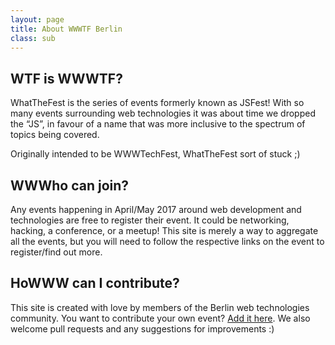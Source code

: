 ```yaml
---
layout: page
title: About WWWTF Berlin
class: sub
---
```


## WTF is WWWTF?
WhatTheFest is the series of events formerly known as JSFest!
With so many events surrounding web technologies it was about time we dropped the “JS”,
in favour of a name that was more inclusive to the spectrum of topics being covered.

Originally intended to be WWWTechFest, WhatTheFest sort of stuck ;)

## WWWho can join?
Any events happening in April/May 2017 around web development and technologies
are free to register their event. It could be networking, hacking, a conference,
or a meetup! This site is merely a way to aggregate all the events, but you will
need to follow the respective links on the event to register/find out more.

## HoWWW can I contribute?
This site is created with love by members of the Berlin web technologies community.
You want to contribute your own event? <a href="/add-your-event">Add it here</a>. We also
welcome pull requests and any suggestions for improvements :)
